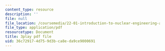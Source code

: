 ```yaml
---
content_type: resource
description: ''
file: null
file_location: /coursemedia/22-01-introduction-to-nuclear-engineering-and-ionizing-radiation-fall-2016/36c729174d759d3bca8eda9ce9000691_3yqpirzxudw.pdf
file_type: application/pdf
resourcetype: Document
title: 3play pdf file
uid: 36c72917-4d75-9d3b-ca8e-da9ce9000691
---
```

